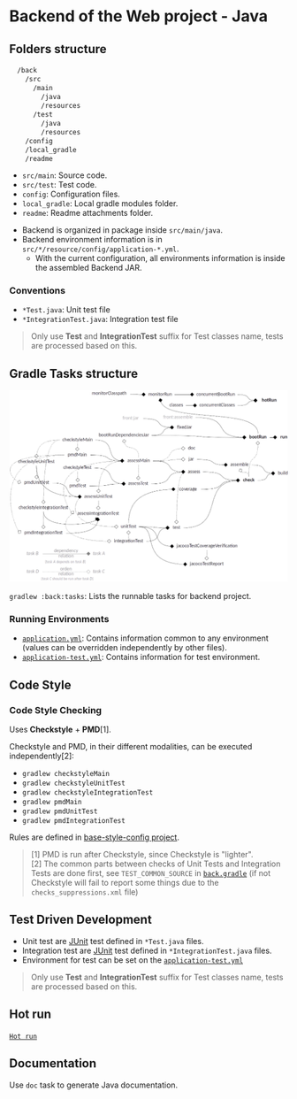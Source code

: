 # Backend of the Web project - Java

## Folders structure

```
  /back
    /src
      /main
        /java
        /resources
      /test
        /java
        /resources
    /config
    /local_gradle
    /readme
```

- `src/main`: Source code.
- `src/test`: Test code.
- `config`: Configuration files.
- `local_gradle`: Local gradle modules folder.
- `readme`: Readme attachments folder.

* Backend is organized in package inside `src/main/java`.
* Backend environment information is in `src/*/resource/config/application-*.yml`.
  * With the current configuration, all environments information is inside the assembled Backend JAR.

### Conventions

* `*Test.java`: Unit test file
* `*IntegrationTest.java`: Integration test file

> Only use **Test** and **IntegrationTest** suffix for Test classes name, tests are processed based on this.

## Gradle Tasks structure

![Backend Tasks](readme/tasksDiagramsBack.png "Backend Tasks")

`gradlew :back:tasks`: Lists the runnable tasks for backend project.

### Running Environments

* [`application.yml`](src/main/resources/config/application.yml): Contains information common to any environment (values can be overridden independently by other files).
* [`application-test.yml`](src/test/resources/config/application-test.yml): Contains information for test environment.

## Code Style

### Code Style Checking

Uses **Checkstyle** + **PMD**[1].

Checkstyle and PMD, in their different modalities, can be executed independently[2]:

* `gradlew checkstyleMain`
* `gradlew checkstyleUnitTest`
* `gradlew checkstyleIntegrationTest`
* `gradlew pmdMain`
* `gradlew pmdUnitTest`
* `gradlew pmdIntegrationTest`

Rules are defined in [base-style-config project](https://github.com/gmullerb/base-style-config).

> [1] PMD is run after Checkstyle, since Checkstyle is "lighter".  
> [2] The common parts between checks of Unit Tests and Integration Tests are done first, see `TEST_COMMON_SOURCE` in [`back.gradle`](back.gradle) (if not Checkstyle will fail to report some things due to the `checks_suppressions.xml` file)

## Test Driven Development

* Unit test are [JUnit](http://junit.org) test defined in `*Test.java` files.
* Integration test are [JUnit](http://junit.org) test defined in `*IntegrationTest.java` files.
* Environment for test can be set on the [`application-test.yml`](src/test/resources/config/application-test.yml)

> Only use **Test** and **IntegrationTest** suffix for Test classes name, tests are processed based on this.

## Hot run

[`Hot run`](../README.md#Hot-run)

## Documentation

Use `doc` task to generate Java documentation.
